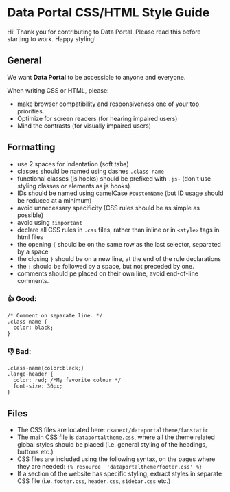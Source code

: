 # Data Portal CSS/HTML Style Guide

Hi! Thank you for contributing to Data Portal. Please read this before starting to work. Happy styling!

## General

We want **Data Portal** to be accessible to anyone and everyone. 

When writing CSS or HTML, please:
- make browser compatibility and responsiveness one of your top priorities.
- Optimize for screen readers (for hearing impaired users)
- Mind the contrasts (for visually impaired users)


## Formatting

- use 2 spaces for indentation (soft tabs)
- classes should be named using dashes `.class-name`
- functional classes (js hooks) should be prefixed with `.js-` (don't use styling classes or elements as js hooks)
- IDs should be named using camelCase `#customName` (but ID usage should be reduced at a minimum)
-  avoid unnecessary specificity (CSS rules should be as simple as possible)
- avoid using `!important`
- declare all CSS rules in `.css` files, rather than inline or in `<style>` tags in html files
- the opening `{` should be on the same row as the last selector, separated by a space 
- the closing `}` should be on a new line, at the end of the rule declarations
- the `:` should be followed by a space, but not preceded by one.
- comments should pe placed on their own line, avoid end-of-line comments.

 ### 👍 Good:
```
/* Comment on separate line. */
.class-name {
  color: black;
} 
```
 ### 👎 Bad: 
```
.class-name{color:black;} 
.large-header {
  color: red; /*My favorite colour */
  font-size: 36px;
}
```

## Files

- The CSS files are located here: `ckanext/dataportaltheme/fanstatic`
- The main CSS file is `dataportaltheme.css`, where all the theme related global styles should be placed (i.e. general styling of the headings, buttons etc.)
- CSS files are included using the following syntax, on the pages where they are needed: `{% resource  'dataportaltheme/footer.css' %}`
- If a section of the website has specific styling, extract styles in separate CSS file (i.e. `footer.css`, `header.css`, `sidebar.css` etc.)

